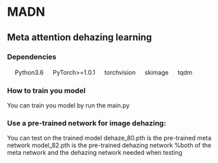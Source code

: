 # MADN
## Meta attention dehazing learning
### Dependencies 
   　 Python3.6
   　 PyTorch>=1.0.1
   　 torchvision
   　 skimage
   　 tqdm
### How to train you model
You can train you model by run the main.py
   
   
   
### Use a pre-trained network for image dehazing:
You can test on the trained model
 dehaze_80.pth is the pre-trained meta network
 model_82.pth is the pre-trained dehazing network
 %both of the meta network and the dehazing network needed when testing
  




